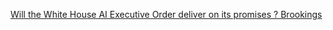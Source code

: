 [Will the White House AI Executive Order deliver on its promises ?   Brookings](https://qi.tc/qi/118324)